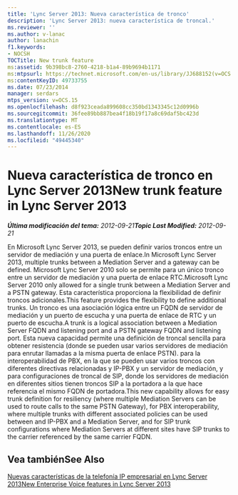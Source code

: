 ```yaml
---
title: 'Lync Server 2013: Nueva característica de tronco'
description: 'Lync Server 2013: nueva característica de troncal.'
ms.reviewer: ''
ms.author: v-lanac
author: lanachin
f1.keywords:
- NOCSH
TOCTitle: New trunk feature
ms:assetid: 9b398bc8-2760-4218-b1a4-89b9694b1171
ms:mtpsurl: https://technet.microsoft.com/en-us/library/JJ688152(v=OCS.15)
ms:contentKeyID: 49733755
ms.date: 07/23/2014
manager: serdars
mtps_version: v=OCS.15
ms.openlocfilehash: d8f923ceada899608cc350bd1343345c12d0996b
ms.sourcegitcommit: 36fee89bb887bea4f18b19f17a8c69daf5bc423d
ms.translationtype: MT
ms.contentlocale: es-ES
ms.lasthandoff: 11/26/2020
ms.locfileid: "49445340"
---
```

# <a name="new-trunk-feature-in-lync-server-2013"></a><span data-ttu-id="b88d5-103">Nueva característica de tronco en Lync Server 2013</span><span class="sxs-lookup"><span data-stu-id="b88d5-103">New trunk feature in Lync Server 2013</span></span>

<div data-xmlns="http://www.w3.org/1999/xhtml">

<div class="topic" data-xmlns="http://www.w3.org/1999/xhtml" data-msxsl="urn:schemas-microsoft-com:xslt" data-cs="https://msdn.microsoft.com/">

<div data-asp="https://msdn2.microsoft.com/asp">



</div>

<div id="mainSection">

<div id="mainBody"><span data-ttu-id="b88d5-104">

<span> </span></span><span class="sxs-lookup"><span data-stu-id="b88d5-104">

<span> </span></span></span>

<span data-ttu-id="b88d5-105">_**Última modificación del tema:** 2012-09-21_</span><span class="sxs-lookup"><span data-stu-id="b88d5-105">_**Topic Last Modified:** 2012-09-21_</span></span>

<span data-ttu-id="b88d5-106">En Microsoft Lync Server 2013, se pueden definir varios troncos entre un servidor de mediación y una puerta de enlace.</span><span class="sxs-lookup"><span data-stu-id="b88d5-106">In Microsoft Lync Server 2013, multiple trunks between a Mediation Server and a gateway can be defined.</span></span> <span data-ttu-id="b88d5-107">Microsoft Lync Server 2010 solo se permite para un único tronco entre un servidor de mediación y una puerta de enlace RTC.</span><span class="sxs-lookup"><span data-stu-id="b88d5-107">Microsoft Lync Server 2010 only allowed for a single trunk between a Mediation Server and a PSTN gateway.</span></span> <span data-ttu-id="b88d5-108">Esta característica proporciona la flexibilidad de definir troncos adicionales.</span><span class="sxs-lookup"><span data-stu-id="b88d5-108">This feature provides the flexibility to define additional trunks.</span></span> <span data-ttu-id="b88d5-109">Un tronco es una asociación lógica entre un FQDN de servidor de mediación y un puerto de escucha y una puerta de enlace de RTC y un puerto de escucha.</span><span class="sxs-lookup"><span data-stu-id="b88d5-109">A trunk is a logical association between a Mediation Server FQDN and listening port and a PSTN gateway FQDN and listening port.</span></span> <span data-ttu-id="b88d5-110">Esta nueva capacidad permite una definición de troncal sencilla para obtener resistencia (donde se pueden usar varios servidores de mediación para enrutar llamadas a la misma puerta de enlace PSTN). para la interoperabilidad de PBX, en la que se pueden usar varios troncos con diferentes directivas relacionadas y IP-PBX y un servidor de mediación, y para configuraciones de troncal de SIP, donde los servidores de mediación en diferentes sitios tienen troncos SIP a la portadora a la que hace referencia el mismo FQDN de portadora.</span><span class="sxs-lookup"><span data-stu-id="b88d5-110">This new capability allows for easy trunk definition for resiliency (where multiple Mediation Servers can be used to route calls to the same PSTN Gateway), for PBX interoperability, where multiple trunks with different associated policies can be used between and IP-PBX and a Mediation Server, and for SIP trunk configurations where Mediation Servers at different sites have SIP trunks to the carrier referenced by the same carrier FQDN.</span></span>

<div>

## <a name="see-also"></a><span data-ttu-id="b88d5-111">Vea también</span><span class="sxs-lookup"><span data-stu-id="b88d5-111">See Also</span></span>


[<span data-ttu-id="b88d5-112">Nuevas características de la telefonía IP empresarial en Lync Server 2013</span><span class="sxs-lookup"><span data-stu-id="b88d5-112">New Enterprise Voice features in Lync Server 2013</span></span>](lync-server-2013-new-enterprise-voice-features.md)  
  

<span data-ttu-id="b88d5-113"></div>

</div>

<span> </span>

</div>

</div>

</span><span class="sxs-lookup"><span data-stu-id="b88d5-113"></div>

</div>

<span> </span>

</div>

</div>

</span></span></div>

